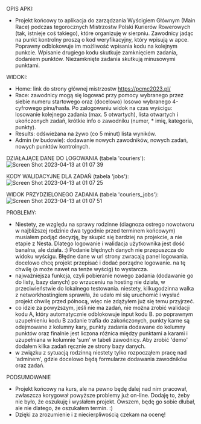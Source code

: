 OPIS APKI:
* Projekt końcowy to aplikacja do zarządzania Wyścigiem Głównym (Main Race) podczas tegorocznych Mistrzostw Polski Kurierów Rowerowych (tak, istnieje coś takiego), które organizuję w sierpniu. Zawodnicy jadąc na punkt kontrolny proszą o kod weryfikacyjny, który wpisują w apce. Poprawny odblokowuje im możliwość wpisania kodu na kolejnym punkcie. Wpisanie drugiego kodu skutkuje zamknięciem zadania, dodaniem punktów. Niezamknięte zadania skutkują minusowymi punktami.

WIDOKI:
* Home: link do strony głównej mistrzostw https://pcmc2023.pl/
* Race: zawodnicy mogą się logować przy pomocy wybranego przez siebie numeru startowego oraz (docelowo) losowo wybranego 4-cyfrowego pinu/hasła. Po zalogowaniu widok na czas wyścigu: losowanie kolejnego zadania (max. 5 otwartych), lista otwartych i ukończonych zadań, krótkie info o zawodniku (numer, * imię, kategoria, punkty).
* Results: odświeżana na żywo (co 5 minut) lista wyników.
* Admin (w budowie): dodawanie nowych zawodników, nowych zadań, nowych punktów kontrolnych.

DZIAŁAJĄCE DANE DO LOGOWANIA (tabela 'couriers'):
![Screen Shot 2023-04-13 at 01 07 39](https://user-images.githubusercontent.com/98549349/231605610-0c581f95-41aa-4e2e-9d06-6cc22a82d724.png)

KODY WALIDACYJNE DLA ZADAŃ (tabela 'jobs'):
![Screen Shot 2023-04-13 at 01 07 25](https://user-images.githubusercontent.com/98549349/231605733-3bcec061-dfc4-43c6-854b-009d6e05866e.png)

WIDOK PRZYDZIELONEGO ZADANIA (tabela 'couriers_jobs'):
![Screen Shot 2023-04-13 at 01 07 51](https://user-images.githubusercontent.com/98549349/231607004-4f1acddf-1435-4d5a-90e5-efad4eb20aa8.png)

PROBLEMY:
* Niestety, ze względu na sprawy rodzinne (diagnoza ostrego nowotworu w najbliższej rodzinie dwa tygodnie przed terminem końcowym) musiałem podjąć decyzję, by skupić się bardziej na projekcie, a nie etapie z Nesta. Dlatego logowanie i walidacja użytkownika jest dość banalna, ale działa. :) Podanie błędnych danych nie przepuszcza do widoku wyścigu. Błędne dane w url strony zwracają panel logowania.
docelowo chcę projekt przepisać i dodać porządne logowanie. na tę chwilę (a może nawet na tenże wyścig) to wystarcza.
* najważniejsza funkcja, czyli pobieranie nowego zadania (dodawanie go do listy, bazy danych) po wrzuceniu na hosting nie działa, w przeciwieństwie do lokalnego testowania. niestety, kilkugodzinna walka z networkhostingiem sprawiła, że udało mi się uruchomić i wysłać projekt chwilę przed północą, więc nie zdążyłem już się temu przyjrzeć.
* co idzie za powyższym, jeśli nie ma zadań, nie można zrobić walidacji kodu A, który automatycznie odblokowuje input kodu B. po poprawnym uzupełnieniu kodu B zadanie trafia do zakończonych, punkty karne są odejmowane z kolumny kary, punkty zadania dodawane do kolumny punktów oraz finalnie jest liczona różnica między punktami a karami i uzupełniana w kolumnie 'sum' w tabeli zawodnicy. Aby zrobić 'demo' dodałem kilka zadań ręcznie ze strony bazy danych.
* w związku z sytuacją rodzinną niestety tylko rozpocząłem pracę nad 'adminem', gdzie docelowo będą formularze dodawania zawodników oraz zadań.

PODSUMOWANIE
* Projekt końcowy na kurs, ale na pewno będę dalej nad nim pracował, zwłaszcza korygował powyższe problemy już on-line. Dodaję to, żeby nie było, że oszukuję i wysłałem projekt. Owszem, będę go sobie dłubał, ale nie dlatego, że oszukałem termin. :)
* Dzięki za zrozumienie i z niecierpliwością czekam na ocenę!

